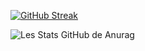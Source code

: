 

[![GitHub Streak](https://github-readme-streak-stats.herokuapp.com/?user=RATPI2023&theme=highcontrast)](https://git.io/streak-stats)

![Les Stats GitHub de Anurag](https://github-readme-stats.vercel.app/api?username=RATPI2023&show_icons=true&theme=chartreuse-dark) 



 

